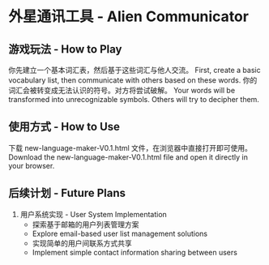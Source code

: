 # 外星通讯工具 - Alien Communicator

## 游戏玩法 - How to Play
你先建立一个基本词汇表，然后基于这些词汇与他人交流。
First, create a basic vocabulary list, then communicate with others based on these words.
你的词汇会被转变成无法认识的符号。对方将尝试破解。
Your words will be transformed into unrecognizable symbols. Others will try to decipher them.

## 使用方式 - How to Use
下载 new-language-maker-V0.1.html 文件，在浏览器中直接打开即可使用。
Download the new-language-maker-V0.1.html file and open it directly in your browser.

## 后续计划 - Future Plans
1. 用户系统实现 - User System Implementation
   - 探索基于邮箱的用户列表管理方案
   - Explore email-based user list management solutions
   - 实现简单的用户间联系方式共享
   - Implement simple contact information sharing between users
